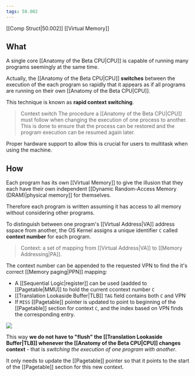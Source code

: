 ```yaml
---
tags: 50.002
---
```

[[Comp Struct|50.002]]
[[Virtual Memory]]

## What
A single core [[Anatomy of the Beta CPU|CPU]] is capable of running many programs seemingly at the same time. 

Actually, the [[Anatomy of the Beta CPU|CPU]] **switches** between the execution of the each program so rapidly  that it appears as if all programs are running on their own [[Anatomy of the Beta CPU|CPU]]. 

This technique is known as **rapid context switching**. 

>  Context switch
>  The procedure a [[Anatomy of the Beta CPU|CPU]] must follow when changing the execution of one process to another. 
>  This is done to ensure that the process can be restored and the program execution can be resumed again later. 

Proper hardware support to allow this is crucial for users to multitask when using the machine. 

## How
Each program has its own [[Virtual Memory]] to give the illusion that they each have their own independent [[Dynamic Random-Access Memory (DRAM)|physical memory]] for themselves. 

Therefore each program is written assuming it has access to all memory without considering other programs. 

To distinguish between one program's [[Virtual Address|VA]] address sspace from another, the OS Kernel assigns a unique identifier `C` called **context number** for each program. 

> Context: a set of mapping from [[Virtual Address|VA]] to [[Memory Addressing|PA]]. 

The context number can be appended to the requested VPN to find the it's correct [[Memory paging|PPN]] mapping:
- A [[Sequential Logic|register]] can be used (aadded to [[Pagetable|MMU]] to hold the current ccontext number `C`
- [[Translation Lookaside Buffer|TLB]] `TAG` field contains both `C`  and VPN
- If `MISS` [[Pagetable]] pointer is updated to point to beginning of the [[Pagetable]] section for context `C`, and the index based on VPN finds the corresponding entry.

![](https://dropbox.com/s/ckevn475pf7ar4s/mmuusagecontext.png?raw=1)

This way **we do not have to "flush" the [[Translation Lookaside Buffer|TLB]] whenever the [[Anatomy of the Beta CPU|CPU]] changes context** - that is *switching the execution of one program with another*.

It only needs to update the [[Pagetable]] pointer so that it points to the start of the [[Pagetable]] section for this new context.